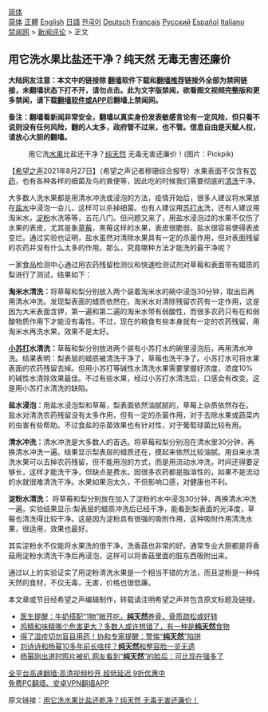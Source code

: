  <!-- 面包屑导航 --> <div class="breadcrumb"><!-- GTranslate: https://gtranslate.io/ -->  <div class="switcher notranslate">  <div class="selected">  <a href="#" onclick="return false;"> 简体</a>  </div>  <div class="option">  <a href="https://www.bannedbook.org" onclick="doGTranslate('zh-CN|zh-CN');jQuery('div.switcher div.selected a').html(jQuery(this).html());return false;" title="简体中文" class="nturl selected"> 简体</a>  <a href="https://www.bannedbook.org/zh-tw/" onclick="doGTranslate('zh-CN|zh-TW');jQuery('div.switcher div.selected a').html(jQuery(this).html());return false;" title="繁體中文" class="nturl"> 正體</a>  <a href="https://www.bannedbook.org/en/" onclick="doGTranslate('zh-CN|en');jQuery('div.switcher div.selected a').html(jQuery(this).html());return false;" title="English" class="nturl"> English</a>  <a href="https://www.bannedbook.org/ja/" onclick="doGTranslate('zh-CN|ja');jQuery('div.switcher div.selected a').html(jQuery(this).html());return false;" title="日本語" class="nturl"> 日語</a>  <a href="https://www.bannedbook.org/ko/" onclick="doGTranslate('zh-CN|ko');jQuery('div.switcher div.selected a').html(jQuery(this).html());return false;" title="한국어" class="nturl"> 한국어</a>  <a href="https://www.bannedbook.org/de/" onclick="doGTranslate('zh-CN|de');jQuery('div.switcher div.selected a').html(jQuery(this).html());return false;" title="Deutsch" class="nturl"> Deutsch</a>  <a href="https://www.bannedbook.org/fr/" onclick="doGTranslate('zh-CN|fr');jQuery('div.switcher div.selected a').html(jQuery(this).html());return false;" title="Français" class="nturl"> Français</a>  <a href="https://www.bannedbook.org/ru/" onclick="doGTranslate('zh-CN|ru');jQuery('div.switcher div.selected a').html(jQuery(this).html());return false;" title="Русский" class="nturl"> Русский</a>  <a href="https://www.bannedbook.org/es/" onclick="doGTranslate('zh-CN|es');jQuery('div.switcher div.selected a').html(jQuery(this).html());return false;" title="Español" class="nturl"> Español</a>  <a href="https://www.bannedbook.org/it/" onclick="doGTranslate('zh-CN|it');jQuery('div.switcher div.selected a').html(jQuery(this).html());return false;" title="Italiano" class="nturl"> Italiano</a>  </div>  </div>      <div class='breadcrumb-sub'><!-- Breadcrumb NavXT 6.3.0 --> <a href="https://www.bannedbook.org/" class="home">禁闻网</a> &gt; <a href="https://www.bannedbook.org/bnews/comments/" class="category">新闻评论</a> &gt; 正文</div></div><h2>用它洗水果比盐还干净？纯天然 无毒无害还廉价</h2> <p class="notice"><b>大陆网友注意：本文中的链接除 <a href="https://github.com/bannedbook/fanqiang" >翻墙</a>软件下载和<a href="https://github.com/killgcd/justmysocks/blob/master/README.md">翻墙推荐</a>链接外全部为禁网链接，未翻墙状态下打不开，请勿点击。此为文字版禁闻，欲看图文视频完整版和更多禁闻，请下载<a href="https://github.com/bannedbook/fanqiang">翻墙软件或APP</a>后翻墙上禁闻网。</p><p>备注：翻墙看新闻非常安全，翻墙以真实身份发表敏感言论有一定风险，但只看不说则没有任何风险，翻的人太多，政府管不过来，也不管。信息自由是天赋人权，请放心大胆的翻墙。</b></p>  <div class="entry"> <figure> <p><figcaption>用它洗<a href="https://www.bannedbook.org/bnews/tag/%e6%b0%b4%e6%9e%9c/" class="st_tag internal_tag" rel="tag" title="标签 水果 下的日志">水果</a>比盐还干净？<a href="https://www.bannedbook.org/bnews/tag/%E7%BA%AF%E5%A4%A9%E7%84%B6/" class="st_tag internal_tag" rel="tag" title="标签 纯天然 下的日志">纯天然</a> 无毒无害还廉价！(图片：Pickpik)</figcaption></figure> <p>【<span class='wp_keywordlink_affiliate'><a href="https://www.soundofhope.org" title="希望之声" target="_blank">希望之声</a></span>2021年8月27日】（希望之声记者穆珊综合报导）水果表面不仅含有<a href="https://www.bannedbook.org/bnews/tag/%E5%86%9C%E8%8D%AF/" class="st_tag internal_tag" rel="tag" title="标签 农药 下的日志">农药</a>，也有各种各样的细菌及鸟的粪便等，因此吃的时候我们需要彻底的<a href="https://www.bannedbook.org/bnews/tag/%E6%B8%85%E6%B4%97/" class="st_tag internal_tag" rel="tag" title="标签 清洗 下的日志">清洗</a>干净。</p> <p>大多数人洗水果都是用清水冲洗或浸泡的方法，疫情开始后，很多人建议将水果放在<a href="https://www.bannedbook.org/bnews/tag/%E7%9B%90%E6%B0%B4/" class="st_tag internal_tag" rel="tag" title="标签 盐水 下的日志">盐水</a>中浸泡一会儿，这样可以杀掉细菌。也有人建议用<a href="https://www.bannedbook.org/bnews/tag/%E8%8B%8F%E6%89%93%E6%B0%B4/" class="st_tag internal_tag" rel="tag" title="标签 苏打水 下的日志">苏打水</a>洗，还有人建议用淘米水，<a href="https://www.bannedbook.org/bnews/tag/%e6%b7%80%e7%b2%89/" class="st_tag internal_tag" rel="tag" title="标签 淀粉 下的日志">淀粉</a>水洗等等，五花八门。但问题又来了，用盐水浸泡过的水果不仅伤了水果的表皮，尤其是象<a href="https://www.bannedbook.org/bnews/tag/%e8%8d%89%e8%8e%93/" class="st_tag internal_tag" rel="tag" title="标签 草莓 下的日志">草莓</a>，黑莓这样的水果，表皮很脆弱，盐水很容易使得表皮变烂。通过实验也证明，盐水虽然对清除水果具有一定的杀菌作用，但对表面残留的农药并没有什么太多的作用。那么，究竟哪种方法才能洗的最干净呢？</p> <p>一家食品检测中心通过用农药残留检测仪和快速检测试剂对草莓和表面带有蜡质的梨进行了测试，结果如下：</p>  <p><strong>淘米水清洗：</strong>将草莓和梨分别放入两个装着淘米水的碗中浸泡30分钟，取出后再用清水冲洗。发现梨表面的蜡质依然在。淘米水对清除残留农药有一定作用，这是因为大米表面含钾，第一遍和第二遍的淘米水带有弱酸性，而很多农药只有在和弱酸物质作用下才能没有毒性。不过，现在的粮食有些本身就有一定的农药残留，用淘米水再洗水果，效果不是太好。</p> <p><strong><a href="https://www.bannedbook.org/bnews/tag/%e5%b0%8f%e8%8b%8f%e6%89%93/" class="st_tag internal_tag" rel="tag" title="标签 小苏打 下的日志">小苏打</a>水清洗：</strong>草莓和梨分别放进两个装有小苏打水的碗里浸泡后，再用清水冲洗。结果表明：梨表层的蜡质被清洗干净了，草莓也洗干净了。小苏打水可将水果表面的农药残留去掉。但用小苏打等碱性水清洗水果需要掌握好浓度，浓度10%的碱性水清除效果最佳。不过有些水果，经过小苏打水清洗后，口感会有改变。这是用小苏打水清洗的缺陷。</p> <p><strong>盐水浸泡：</strong>用盐水浸泡梨和草莓，梨表面依然油腻腻的，草莓上杂质依然存在。 盐水对清洗农药残留没有太多作用，但有一定的杀菌作用，对于去除水果或蔬菜内的虫害有些帮助。不过食盐的杀菌效果也有针对性，对于葡萄球菌比较有用。</p>  <p><strong>清水冲洗：</strong>清水冲洗是大多数人的首选。将草莓和梨分别泡在清水里30分钟，再换清水冲洗一遍。结果显示梨表层的蜡质还在，摸起来依然比较油腻。用自来水清洗水果可以去掉农药残留，但不能用泡的方式，而是用流动水冲洗，时间还得要足够长，这样才能洗干净，但缺点是费水。因很多农药都是脂溶性的，如果不是流动的水就很难清洗干净。水果如果泡太久，不但影响口感，对健康也不利。</p> <p><strong>淀粉水清洗：</strong> 将草莓和梨分别放在加入了淀粉的水中浸泡30分钟，再换清水冲洗一遍。实验结果显示:梨表层的蜡质冲洗后已经干净，能看到梨表面的光泽度，草莓也清洗得比较干净。这是因为淀粉具有很强的吸附作用，这种吸附作用清洗水果，很适用，效果也最好。</p> <p>其实淀粉水不仅能将水果洗的很干净，洗香菇也非常的好。通常专业大厨都是将香菇用淀粉水清洗干净后再浸泡，这样可以将香菇里面的脏东西吸附出来。</p>  <p>通过以上的实验证实了用淀粉清洗水果是一个相当不错的方法，而且淀粉是一种纯天然的食材，不仅无毒，无害，价格也很低廉。</p> <p>本文章或节目经希望之声编辑制作，转载请注明希望之声并包含原文标题及链接。 </p> <ul class='op-related-articles' title='相关阅读'> <li><a href='https://www.bannedbook.org/bnews/health/20210612/1565221.html' target='_blank'>医生提醒：牛奶搭配“1物”敞开吃，<b>纯天然</b>养骨，骨质疏松或好转</a></li> <li><a href='https://www.bannedbook.org/bnews/health/20210106/1461815.html' target='_blank'>鸡精和味精哪个危害更大？多数人或许想错了，有一种是<b>纯天然</b>食物</a></li> <li><a href='https://www.bannedbook.org/bnews/health/20201103/1424826.html' target='_blank'>得了湿疹切勿盲目用药！协和专家提醒：警惕“<b>纯天然</b>”陷阱</a></li> <li><a href='https://www.bannedbook.org/bnews/yule/20201017/1415219.html' target='_blank'>刘诗诗和杨幂10多年前长啥样？<b>纯天然</b>和整容脸一览无遗</a></li> <li><a href='https://www.bannedbook.org/bnews/yule/20201009/1410722.html' target='_blank'>杨幂刚出道时照片被扒 网友看到“<b>纯天然</b>”的脸后：可比现在强多了</a></li> </ul> <p class="texttj"> <a href="https://github.com/bannedbook/fanqiang/wiki/V2ray%E6%9C%BA%E5%9C%BA" target="_blank">全平台高速翻墙:高清视频秒开,超低延迟,9折优惠中</a><br/> <a href="https://github.com/bannedbook/fanqiang/wiki/%E7%A6%81%E9%97%BB%E7%BD%91%E5%AE%89%E5%8D%93%E7%BF%BB%E5%A2%99%E6%96%B0%E9%97%BBAPP" target="_blank">免费PC翻墙、安卓VPN翻墙APP</a></p> <p>原文链接：<a class="src_link"  href="https://www.soundofhope.org/post/539405" target="_blank">用它洗水果比盐还乾净？纯天然 无毒无害还廉价！</a></p><a name='sharetosocial'></a>  <div style="margin-bottom:5px;padding-bottom:5px;clear:both"> <div id="archive-pix-1" class="banner-ads"> <!-- AuctionX Display platform tag START --> <div id="26318x728x90x621x_ADSLOT2" clicktrack="%%CLICK_URL_ESC%%"></div> <!-- AuctionX Display platform tag END --> </div> <div id="archive-pix-2" class="banner-ads"> <!-- AuctionX Display platform tag START --> <div id="26315x300x250x621x_ADSLOT2" clicktrack="%%CLICK_URL_ESC%%"></div> <!-- AuctionX Display platform tag END --> </div> </div>  <div id="archive-pix-1" class="banner-ads"> <!-- AuctionX Display platform tag START --> <div id="26318x728x90x621x_ADSLOT3" clicktrack="%%CLICK_URL_ESC%%"></div> <!-- AuctionX Display platform tag END --> </div> </div><!--END ENTRY--> 